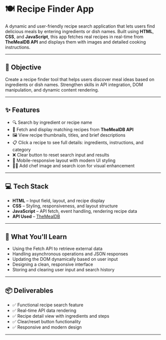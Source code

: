 # 🍽️ Recipe Finder App

A dynamic and user-friendly recipe search application that lets users find delicious meals by entering ingredients or dish names. Built using **HTML**, **CSS**, and **JavaScript**, this app fetches real recipes in real-time from **TheMealDB API** and displays them with images and detailed cooking instructions.

---

## 🎯 Objective

Create a recipe finder tool that helps users discover meal ideas based on ingredients or dish names. Strengthen skills in API integration, DOM manipulation, and dynamic content rendering.

---

## ✨ Features

- 🔍 Search by ingredient or recipe name  
- 🍲 Fetch and display matching recipes from **TheMealDB API**  
- 🖼️ View recipe thumbnails, titles, and brief descriptions  
- 📋 Click a recipe to see full details: ingredients, instructions, and category  
- ❌ Clear button to reset search input and results  
- 📱 Mobile-responsive layout with modern UI styling  
- 🧑‍🍳 Add chef image and search icon for visual enhancement  

---

## 💻 Tech Stack

- **HTML** – Input field, layout, and recipe display  
- **CSS** – Styling, responsiveness, and layout structure  
- **JavaScript** – API fetch, event handling, rendering recipe data  
- **API Used** – [TheMealDB](https://www.themealdb.com/api.php)

---

## 🧠 What You'll Learn

- Using the Fetch API to retrieve external data  
- Handling asynchronous operations and JSON responses  
- Updating the DOM dynamically based on user input  
- Designing a clean, responsive interface  
- Storing and clearing user input and search history  

---

## 📦 Deliverables

- ✅ Functional recipe search feature  
- ✅ Real-time API data rendering  
- ✅ Recipe detail view with ingredients and steps  
- ✅ Clear/reset button functionality  
- ✅ Responsive and modern design  

---


